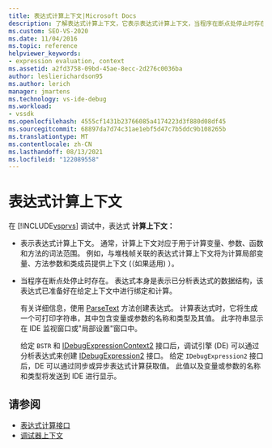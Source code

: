 ```yaml
---
title: 表达式计算上下文|Microsoft Docs
description: 了解表达式计算上下文，它表示表达式计算上下文，当程序在断点处停止时存在。
ms.custom: SEO-VS-2020
ms.date: 11/04/2016
ms.topic: reference
helpviewer_keywords:
- expression evaluation, context
ms.assetid: a2fd3758-09bd-45ae-8ecc-2d276c0036ba
author: leslierichardson95
ms.author: lerich
manager: jmartens
ms.technology: vs-ide-debug
ms.workload:
- vssdk
ms.openlocfilehash: 4555cf1431b23766085a4174223d3f880d08df45
ms.sourcegitcommit: 68897da7d74c31ae1ebf5d47c7b5ddc9b108265b
ms.translationtype: MT
ms.contentlocale: zh-CN
ms.lasthandoff: 08/13/2021
ms.locfileid: "122089558"
---
```

# <a name="expression-evaluation-context"></a>表达式计算上下文
在 [!INCLUDE[vsprvs](../../code-quality/includes/vsprvs_md.md)] 调试中，表达式 **计算上下文：**

- 表示表达式计算上下文。 通常，计算上下文对应于用于计算变量、参数、函数和方法的词法范围。 例如，与堆栈帧关联的表达式计算上下文将为计算局部变量、方法参数和类成员提供上下文 (（如果适用) ）。

- 当程序在断点处停止时存在。 表达式本身是表示已分析表达式的数据结构，该表达式已准备好在给定上下文中进行绑定和计算。

     有关详细信息，使用 [ParseText](../../extensibility/debugger/reference/idebugexpressioncontext2-parsetext.md) 方法创建表达式。 计算表达式时，它将生成一个可打印字符串，其中包含变量或参数的名称和类型及其值。 此字符串显示在 IDE 监视窗口或"局部设置"窗口中。

     给定 `BSTR` 和 [IDebugExpressionContext2](../../extensibility/debugger/reference/idebugexpressioncontext2.md) 接口后，调试引擎 (DE) 可以通过分析表达式来创建 [IDebugExpression2](../../extensibility/debugger/reference/idebugexpression2.md) 接口。 给定 `IDebugExpression2` 接口后，DE 可以通过同步或异步表达式计算获取值。 此值以及变量或参数的名称和类型将发送到 IDE 进行显示。

## <a name="see-also"></a>请参阅
- [表达式计算接口](../../extensibility/debugger/reference/expression-evaluation-interfaces.md)
- [调试器上下文](../../extensibility/debugger/debugger-contexts.md)
